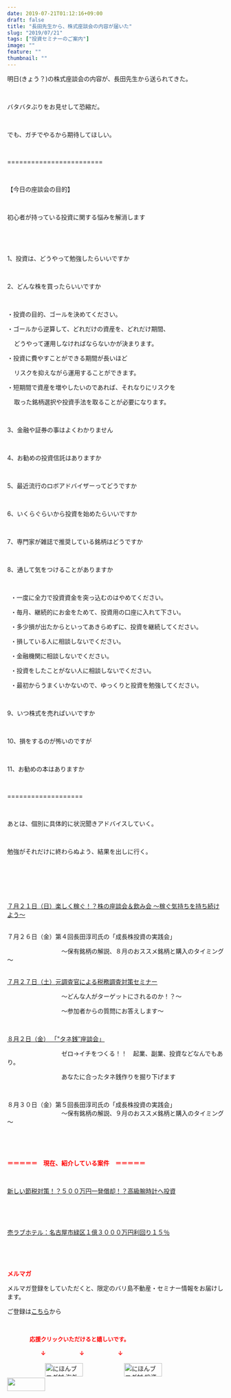```yaml
---
date: 2019-07-21T01:12:16+09:00
draft: false
title: "長田先生から、株式座談会の内容が届いた"
slug: "2019/07/21"
tags: ["投資セミナーのご案内"]
image: ""
feature: ""
thumbnail: ""
---
```

<p>明日(きょう？)の株式座談会の内容が、長田先生から送られてきた。</p><p> </p><p>バタバタぶりをお見せして恐縮だ。</p><p> </p><p>でも、ガチでやるから期待してほしい。</p><p> </p><p>========================</p><p> </p><p>【今日の座談会の目的】</p><p> </p><p>初心者が持っている投資に関する悩みを解消します</p><p> </p><p> </p><p>1、投資は、どうやって勉強したらいいですか</p><p> </p><p>2、どんな株を買ったらいいですか</p><p> </p><p>・投資の目的、ゴールを決めてください。</p><p>・ゴールから逆算して、どれだけの資産を、どれだけ期間、</p><p>    どうやって運用しなければならないかが決まります。</p><p>・投資に費やすことができる期間が長いほど</p><p>    リスクを抑えながら運用することができます。</p><p>・短期間で資産を増やしたいのであれば、それなりにリスクを</p><p>    取った銘柄選択や投資手法を取ることが必要になります。</p><p> </p><p>3、金融や証券の事はよくわかりません</p><p> </p><p>4、お勧めの投資信託はありますか</p><p> </p><p>5、最近流行のロボアドバイザーってどうですか</p><p> </p><p>6、いくらぐらいから投資を始めたらいいですか</p><p> </p><p>7、専門家が雑誌で推奨している銘柄はどうですか</p><p> </p><p>8、通して気をつけることがありますか</p><p> </p><p>  ・一度に全力で投資資金を突っ込むのはやめてください。</p><p>  ・毎月、継続的にお金をためて、投資用の口座に入れて下さい。</p><p>  ・多少損が出たからといってあきらめずに、投資を継続してください。</p><p>  ・損している人に相談しないでください。</p><p>  ・金融機関に相談しないでください。</p><p>  ・投資をしたことがない人に相談しないでください。</p><p>  ・最初からうまくいかないので、ゆっくりと投資を勉強してください。</p><p> </p><p>9、いつ株式を売ればいいですか</p><p> </p><p>10、損をするのが怖いのですが</p><p> </p><p>11、お勧めの本はありますか</p><p> </p><p>===================</p><p> </p><p>あとは、個別に具体的に状況聞きアドバイスしていく。</p><p> </p><p>勉強がそれだけに終わらぬよう、結果を出しに行く。</p><p> </p><p> </p><p> </p><p><a href="entry-12487913501.html" target="_blank">７月２１日（日）楽しく稼ぐ！？株の座談会＆飲み会 ～稼ぐ気持ちを持ち続けよう～</a></p><p><br/>７月２６日（金）第４回長田淳司氏の「成長株投資の実践会」</p><p>　　　　　　　　　～保有銘柄の解説、８月のおススメ銘柄と購入のタイミング～</p><p><br/><a href="entry-12489917228.html" target="_blank">７月２７日（土）元調査官による税務調査対策セミナー</a></p><p>　　　　　　　　　～どんな人がターゲットにされるのか！？～</p><p>　　　　　　　　　～参加者からの質問にお答えします～</p><p> </p><p><a href="entry-12490299208.html" target="_blank">８月２日（金） 「"タネ銭″座談会」</a></p><p>　　　　　　　　　ゼロ→イチをつくる！！　起業、副業、投資などなんでもあり。</p><p>　　　　　　　　　あなたに合ったタネ銭作りを掘り下げます</p><p> </p><p>８月３０日（金）第５回長田淳司氏の「成長株投資の実践会」<br/>　　　　　　　　　～保有銘柄の解説、９月のおススメ銘柄と購入のタイミング～</p><p> </p><p> </p><p><span style="font-weight: bold;"><span style="color: rgb(255, 0, 0);">＝＝＝＝＝　現在、紹介している案件　＝＝＝＝＝</span></span></p><p> </p><p><a href="entry-12492433937.html" target="_blank">新しい節税対策！？５００万円一発償却！？高級腕時計へ投資</a></p><p> </p><p> </p><p><a href="entry-12489345635.html" target="_blank">売ラブホテル：名古屋市緑区１億３０００万円利回り１５％</a></p><p> </p><p> </p><p><span style="font-weight: bold;"><span style="color: rgb(255, 0, 0);">メルマガ</span></span></p><p>メルマガ登録をしていただくと、限定のバリ島不動産・セミナー情報をお届けします。</p><p>ご登録は<a href="f9eeVI" target="_blank">こちら</a>から</p><p style="text-align: center;"> </p><p><font color="#ff0000" size="2"><strong>　　　　応援クリックいただけると嬉しいです。</strong></font></p><p><font color="#ff0000" size="2"><strong>　　　　　　↓　　　　　　↓　　　　　　↓</strong></font></p><p><a href="ranking.html?p_cid=01260127" id="&amp;blogmura_banner"><img alt="にほんブログ村 海外生活ブログ バリ島情報へ" border="0" height="31" src="data:image/svg+xml;charset=utf-8,%3Csvg%20xmlns%3D%22http%3A%2F%2Fwww.w3.org%2F2000%2Fsvg%22%20title%3D%22Placeholder%20for%20Images%22%20role%3D%22presentation%22%20viewBox%3D%220%200%2088%2031%22%20%2F%3E" width="88" data-src="//overseas.blogmura.com/bali/img/bali88_31.gif" style="aspect-ratio: auto 88 / 31;"/><noscript><img alt="にほんブログ村 海外生活ブログ バリ島情報へ" border="0" height="31" src="//overseas.blogmura.com/bali/img/bali88_31.gif" width="88"></noscript></a>  <a href="ranking.html?p_cid=01260127" id="&amp;blogmura_banner"><img alt="にほんブログ村 投資ブログ 不動産投資へ" border="0" height="31" src="data:image/svg+xml;charset=utf-8,%3Csvg%20xmlns%3D%22http%3A%2F%2Fwww.w3.org%2F2000%2Fsvg%22%20title%3D%22Placeholder%20for%20Images%22%20role%3D%22presentation%22%20viewBox%3D%220%200%2088%2031%22%20%2F%3E" width="88" data-src="//investment.blogmura.com/hudousantoushi/img/hudousantoushi88_31.gif" style="aspect-ratio: auto 88 / 31;"/><noscript><img alt="にほんブログ村 投資ブログ 不動産投資へ" border="0" height="31" src="//investment.blogmura.com/hudousantoushi/img/hudousantoushi88_31.gif" width="88"></noscript></a> <a href="link.php?1804582" title="人気ブログランキングへ"><img border="0" height="31" src="data:image/svg+xml;charset=utf-8,%3Csvg%20xmlns%3D%22http%3A%2F%2Fwww.w3.org%2F2000%2Fsvg%22%20title%3D%22Placeholder%20for%20Images%22%20role%3D%22presentation%22%20viewBox%3D%220%200%2088%2031%22%20%2F%3E" width="88" data-src="https://blog.with2.net/img/banner/banner_22.gif" style="aspect-ratio: auto 88 / 31;"/><noscript><img border="0" height="31" src="https://blog.with2.net/img/banner/banner_22.gif" width="88"></noscript></a></p>


